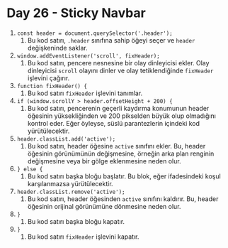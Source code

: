 # Day 26 - Sticky Navbar

1. `const header = document.querySelector('.header');`
    1. Bu kod satırı, `.header` sınıfına sahip öğeyi seçer ve `header` değişkeninde saklar.
2. `window.addEventListener('scroll', fixHeader);`
    1. Bu kod satırı, pencere nesnesine bir olay dinleyicisi ekler. Olay dinleyicisi `scroll` olayını dinler ve olay tetiklendiğinde `fixHeader` işlevini çağırır.
3. `function fixHeader() {`
    1. Bu kod satırı `fixHeader` işlevini tanımlar.
4. `if (window.scrollY > header.offsetHeight + 200) {`
    1. Bu kod satırı, pencerenin geçerli kaydırma konumunun header öğesinin yüksekliğinden ve 200 pikselden büyük olup olmadığını kontrol eder. Eğer öyleyse, süslü parantezlerin içindeki kod yürütülecektir.
5. `header.classList.add('active');`
    1. Bu kod satırı, header öğesine `active` sınıfını ekler. Bu, header öğesinin görünümünün değişmesine, örneğin arka plan renginin değişmesine veya bir gölge eklenmesine neden olur.
6. `} else {`
    1. Bu kod satırı başka bloğu başlatır. Bu blok, eğer ifadesindeki koşul karşılanmazsa yürütülecektir.
7. `header.classList.remove('active');`
    1. Bu kod satırı, header öğesinden `active` sınıfını kaldırır. Bu, header öğesinin orijinal görünümüne dönmesine neden olur.
8. `}`
    1. Bu kod satırı başka bloğu kapatır.
9. `}`
    1. Bu kod satırı `fixHeader` işlevini kapatır.